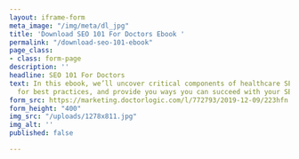 ```yaml
---
layout: iframe-form
meta_image: "/img/meta/dl_jpg"
title: 'Download SEO 101 For Doctors Ebook '
permalink: "/download-seo-101-ebook"
page_class:
- class: form-page
description: ''
headline: SEO 101 For Doctors
text: In this ebook, we’ll uncover critical components of healthcare SEO, offer recommendations
  for best practices, and provide you ways you can succeed with your SEO strategy.
form_src: https://marketing.doctorlogic.com/l/772793/2019-12-09/223hfn
form_height: "400"
img_src: "/uploads/1278x811.jpg"
img_alt: ''
published: false

---
```

